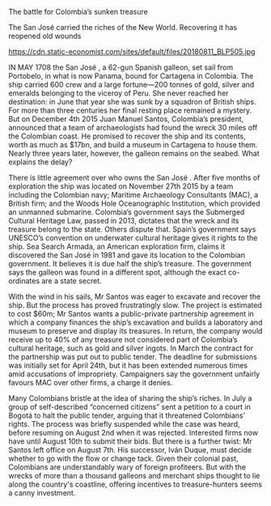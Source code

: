 The battle for Colombia’s sunken treasure

The San José carried the riches of the New World. Recovering it has reopened old wounds

https://cdn.static-economist.com/sites/default/files/20180811_BLP505.jpg

IN MAY 1708 the  San José , a 62-gun Spanish galleon, set sail from Portobelo, in what is now Panama, bound for Cartagena in Colombia. The ship carried 600 crew and a large fortune—200 tonnes of gold, silver and emeralds belonging to the viceroy of Peru. She never reached her destination: in June that year she was sunk by a squadron of British ships. For more than three centuries her final resting place remained a mystery. But on December 4th 2015 Juan Manuel Santos, Colombia’s president, announced that a team of archaeologists had found the wreck 30 miles off the Colombian coast. He promised to recover the ship and its contents, worth as much as $17bn, and build a museum in Cartagena to house them. Nearly three years later, however, the galleon remains on the seabed. What explains the delay?

There is little agreement over who owns the  San José . After five months of exploration the ship was located on November 27th 2015 by a team including the Colombian navy; Maritime Archaeology Consultants (MAC), a British firm; and the Woods Hole Oceanographic Institution, which provided an unmanned submarine. Colombia’s government says the Submerged Cultural Heritage Law, passed in 2013, dictates that the wreck and its treasure belong to the state. Others dispute that. Spain’s government says UNESCO’s convention on underwater cultural heritage gives it rights to the ship. Sea Search Armada, an American exploration firm, claims it discovered the  San José  in 1981 and gave its location to the Colombian government. It believes it is due half the ship’s treasure. The government says the galleon was found in a different spot, although the exact co-ordinates are a state secret.

With the wind in his sails, Mr Santos was eager to excavate and recover the ship. But the process has proved frustratingly slow. The project is estimated to cost $60m; Mr Santos wants a public-private partnership agreement in which a company finances the ship’s excavation and builds a laboratory and museum to preserve and display its treasures. In return, the company would receive up to 40% of any treasure not considered part of Colombia’s cultural heritage, such as gold and silver ingots. In March the contract for the partnership was put out to public tender. The deadline for submissions was initially set for April 24th, but it has been extended numerous times amid accusations of impropriety. Campaigners say the government unfairly favours MAC over other firms, a charge it denies.

Many Colombians bristle at the idea of sharing the ship’s riches. In July a group of self-described “concerned citizens” sent a petition to a court in Bogotá to halt the public tender, arguing that it threatened Colombians’ rights. The process was briefly suspended while the case was heard, before resuming on August 2nd when it was rejected. Interested firms now have until August 10th to submit their bids. But there is a further twist: Mr Santos left office on August 7th. His successor, Iván Duque, must decide whether to go with the flow or change tack. Given their colonial past, Colombians are understandably wary of foreign profiteers. But with the wrecks of more than a thousand galleons and merchant ships thought to lie along the country's coastline, offering incentives to treasure-hunters seems a canny investment.